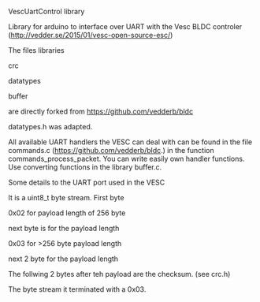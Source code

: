 VescUartControl library

Library for arduino to interface over UART with the Vesc BLDC controler (http://vedder.se/2015/01/vesc-open-source-esc/)

The files libraries

crc

datatypes

buffer

are directly forked from https://github.com/vedderb/bldc

datatypes.h was adapted.

All available UART handlers the VESC can deal with can be found in the file commands.c (https://github.com/vedderb/bldc.)
in the function commands_process_packet. You can write easily own handler functions. Use converting functions in 
the library buffer.c.


Some details to the UART port used in the VESC

It is a uint8_t byte stream. 
First byte 

0x02 for payload length of 256 byte

next byte is for the payload length 

0x03 for >256 byte payload length

next 2 byte for the payload length

The follwing 2 bytes after teh payload are the checksum. (see crc.h)

The byte stream it terminated with a 0x03.
